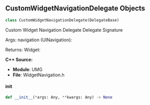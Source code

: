 ## CustomWidgetNavigationDelegate Objects

```python
class CustomWidgetNavigationDelegate(DelegateBase)
```

Custom Widget Navigation Delegate  Delegate Signature

Args:
    navigation (UINavigation): 

Returns:
    Widget:

**C++ Source:**

- **Module**: UMG
- **File**: WidgetNavigation.h

<a id="unreal.CustomWidgetNavigationDelegate.__init__"></a>

#### __init__

```python
def __init__(*args: Any, **kwargs: Any) -> None
```

<a id="unreal.ComboBoxKey_GenerateWidgetEvent"></a>